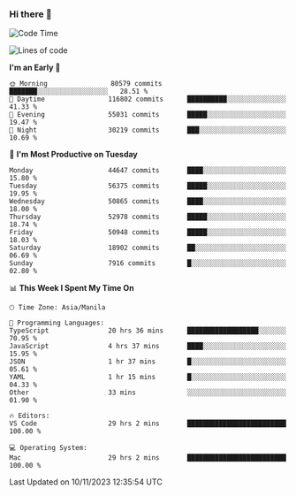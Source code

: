 ### Hi there 👋

<!--START_SECTION:waka-->
![Code Time](http://img.shields.io/badge/Code%20Time-4%2C519%20hrs%2043%20mins-blue)

![Lines of code](https://img.shields.io/badge/From%20Hello%20World%20I%27ve%20Written-112.9%20million%20lines%20of%20code-blue)

**I'm an Early 🐤** 

```text
🌞 Morning                80579 commits       ███████░░░░░░░░░░░░░░░░░░   28.51 % 
🌆 Daytime                116802 commits      ██████████░░░░░░░░░░░░░░░   41.33 % 
🌃 Evening                55031 commits       █████░░░░░░░░░░░░░░░░░░░░   19.47 % 
🌙 Night                  30219 commits       ███░░░░░░░░░░░░░░░░░░░░░░   10.69 % 
```
📅 **I'm Most Productive on Tuesday** 

```text
Monday                   44647 commits       ████░░░░░░░░░░░░░░░░░░░░░   15.80 % 
Tuesday                  56375 commits       █████░░░░░░░░░░░░░░░░░░░░   19.95 % 
Wednesday                50865 commits       ████░░░░░░░░░░░░░░░░░░░░░   18.00 % 
Thursday                 52978 commits       █████░░░░░░░░░░░░░░░░░░░░   18.74 % 
Friday                   50948 commits       █████░░░░░░░░░░░░░░░░░░░░   18.03 % 
Saturday                 18902 commits       ██░░░░░░░░░░░░░░░░░░░░░░░   06.69 % 
Sunday                   7916 commits        █░░░░░░░░░░░░░░░░░░░░░░░░   02.80 % 
```


📊 **This Week I Spent My Time On** 

```text
🕑︎ Time Zone: Asia/Manila

💬 Programming Languages: 
TypeScript               20 hrs 36 mins      ██████████████████░░░░░░░   70.95 % 
JavaScript               4 hrs 37 mins       ████░░░░░░░░░░░░░░░░░░░░░   15.95 % 
JSON                     1 hr 37 mins        █░░░░░░░░░░░░░░░░░░░░░░░░   05.61 % 
YAML                     1 hr 15 mins        █░░░░░░░░░░░░░░░░░░░░░░░░   04.33 % 
Other                    33 mins             ░░░░░░░░░░░░░░░░░░░░░░░░░   01.90 % 

🔥 Editors: 
VS Code                  29 hrs 2 mins       █████████████████████████   100.00 % 

💻 Operating System: 
Mac                      29 hrs 2 mins       █████████████████████████   100.00 % 
```


 Last Updated on 10/11/2023 12:35:54 UTC
<!--END_SECTION:waka-->


<!--
**rad182/rad182** is a ✨ _special_ ✨ repository because its `README.md` (this file) appears on your GitHub profile.

Here are some ideas to get you started:

- 🔭 I’m currently working on ...
- 🌱 I’m currently learning ...
- 👯 I’m looking to collaborate on ...
- 🤔 I’m looking for help with ...
- 💬 Ask me about ...
- 📫 How to reach me: ...
- 😄 Pronouns: ...
- ⚡ Fun fact: ...
-->
